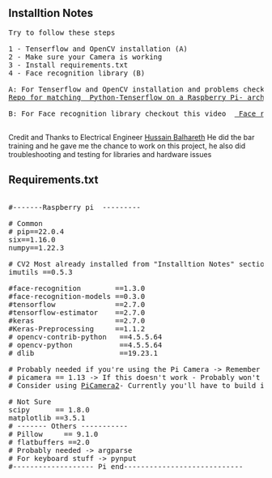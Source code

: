 ## Installtion Notes

<pre>
Try to follow these steps

1 - Tenserflow and OpenCV installation (A)
2 - Make sure your Camera is working
3 - Install requirements.txt
4 - Face recognition library (B)

A: For Tenserflow and OpenCV installation and problems checkout this video  <a style="display: inline;" href="https://www.youtube.com/watch?v=vekblEk6UPc">Tenserflow and Opencv installation for Pi </a>
<a style="display: inline;" href="https://github.com/PINTO0309/Tensorflow-bin">Repo for matching  Python-Tenserflow on a Raspberry Pi- architecture</a>

B: For Face recognition library checkout this video  <a style="display: inline;" href="https://smartbuilds.io/installing-face-recognition-library-on-raspberry-pi-4/"> Face recognition library</a>

</pre>

Credit and Thanks to Electrical Engineer [Hussain Balhareth](https://www.linkedin.com/in/hussain-balhareth-0a05211ba) He did the bar training and he gave me the chance to work on this project, he also did troubleshooting and testing for libraries and hardware issues 

## Requirements.txt

<pre>

#-------Raspberry pi  ---------

# Common
# pip==22.0.4 
six==1.16.0
numpy==1.22.3

# CV2 Most already installed from "Installtion Notes" section Above
imutils ==0.5.3

#face-recognition        ==1.3.0
#face-recognition-models ==0.3.0
#tensorflow              ==2.7.0
#tensorflow-estimator    ==2.7.0
#keras                   ==2.7.0
#Keras-Preprocessing     ==1.1.2
# opencv-contrib-python   ==4.5.5.64
# opencv-python           ==4.5.5.64
# dlib                    ==19.23.1

# Probably needed if you're using the Pi Camera -> Remember usb Cameras are easier to deal with
# picamera == 1.13 -> If this doesn't work - Probably won't it's old and not for new Pis -> OsError libmmal.so
# Consider using <a style="display: inline;" href="https://Github.com/raspberrypi/picamera2">PiCamera2</a>- Currently you'll have to build it though 

# Not Sure
scipy      == 1.8.0
matplotlib ==3.5.1
# ------- Others -----------
# Pillow     == 9.1.0
# flatbuffers ==2.0
# Probably needed -> argparse
# For keyboard stuff -> pynput
#------------------- Pi end----------------------------
</pre>

